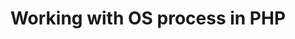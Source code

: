 ---
layout: "../../layouts/BlogPost.astro"
title: Working with OS process in PHP
pubDate: 2022-08-30T14:27:16.845Z
description: >-
    Sometimes you need to work with OS-level commands from your PHP application. Let&#039;s look at how we can do this and see if we can make the DX nicer.
social_image: https://laravelnews.imgix.net/images/os-process.png?dpr=2&ixlib=php-3.3.1
repost: true
source: https://laravel-news.com/working-with-os-process-in-php
partner: Laravel News
---